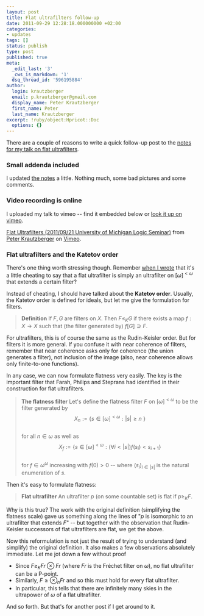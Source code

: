 ```yaml
---
layout: post
title: Flat ultrafilters follow-up
date: 2011-09-29 12:28:18.000000000 +02:00
categories:
- updates
tags: []
status: publish
type: post
published: true
meta:
  _edit_last: '3'
  _cws_is_markdown: '1'
  dsq_thread_id: '596195884'
author:
  login: krautzberger
  email: p.krautzberger@gmail.com
  display_name: Peter Krautzberger
  first_name: Peter
  last_name: Krautzberger
excerpt: !ruby/object:Hpricot::Doc
  options: {}
---
```


There are a couple of reasons to write a quick follow-up post to the [notes for my talk on flat ultrafilters](http://boolesrings.org/krautzberger/2011/09/25/flat-ultrafilters-michigan-logic-seminar-sept-21-2011/ "Flat Ultrafilters (Michigan Logic Seminar Sept 21, 2011)").

### Small addenda included

I updated [the notes](http://boolesrings.org/krautzberger/2011/09/25/flat-ultrafilters-michigan-logic-seminar-sept-21-2011/) a little. Nothing much, some bad pictures and some comments.

### Video recording is online

I uploaded my talk to vimeo -- find it embedded below or [look it up on vimeo](http://vimeo.com/29738390).

[Flat Ultrafilters (2011/09/21 University of Michigan Logic Seminar)](http://vimeo.com/29738390) from [Peter Krautzberger](http://vimeo.com/user2937952) on [Vimeo](http://vimeo.com).

### Flat ultrafilters and the Katetov order

There's one thing worth stressing though. Remember [when I wrote](http://boolesrings.org/krautzberger/2011/09/25/flat-ultrafilters-michigan-logic-seminar-sept-21-2011/ "Flat Ultrafilters (Michigan Logic Seminar Sept 21, 2011)") that it's a little cheating to say that a flat ultrafilter is simply an ultrafilter on $[\omega]^{<\omega}$ that extends a certain filter?

Instead of cheating, I should have talked about the **Katetov order**. Usually, the Katetov order is defined for ideals, but let me give the formulation for filters.

> **Definition** If $F,G$ are filters on $X$. Then $F\leq_K G$ if there exists a map $f:X \to X$ such that (the filter generated by) $f[G] \supseteq F$.

For ultrafilters, this is of course the same as the Rudin-Keisler order. But for filters it is more general. If you confuse it with near coherence of filters, remember that near coherence asks only for coherence (the union generates a filter), not inclusion of the image (also, near coherence allows only finite-to-one functions).

In any case, we can now formulate flatness very easily. The key is the important filter that Farah, Philips and Steprans had identified in their construction for flat ultrafilters.

> **The flatness filter** Let's define the flatness filter $F$ on $[\omega]^{<\omega}$ to be the filter generated by  
>  $$X_n := \{ s\in [\omega]^{<\omega}: |s|\geq n\ \}$$  
>  for all $n \in \omega$ as well as  
>  $$X_f := \{s \in [\omega]^{<\omega}: (\forall i < |s|) f(s_i) < s_{i+1} \}$$  
>  for $f\in \omega^\omega$ increasing with $f(0)>0$ -- where $(s_i)_{i \in |s|}$ is the natural enumeration of $s$.

Then it's easy to formulate flatness:

> **Flat ultrafilter** An ultrafilter $p$ (on some countable set) is flat if $p\geq_K F$.

Why is this true? The work with the original definition (simplifying the flatness scale) gave us something along the lines of "$p$ is isomorphic to an ultrafilter that extends $F$" -- but together with the observation that Rudin-Keisler successors of flat ultrafilters are flat, we get the above.

Now this reformulation is not just the result of trying to understand (and simplify) the original definition. It also makes a few observations absolutely immediate. Let me jot down a few without proof

*   Since $F \geq_K Fr \otimes Fr$ (where $Fr$ is the Fréchet filter on $\omega$), no flat ultrafilter can be a P-point.
*   Similarly, $F\geq \otimes_n Fr$ and so this must hold for every flat ultrafilter.
*   In particular, this tells that there are infinitely many skies in the ultrapower of $\omega$ of a flat ultrafilter.

And so forth. But that's for another post if I get around to it.